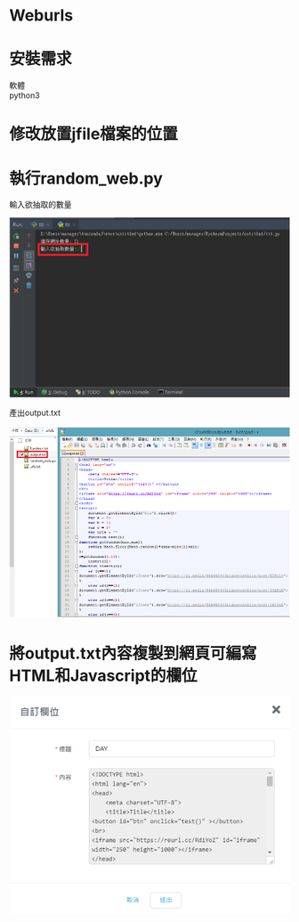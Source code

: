 # Weburls
# 安裝需求
軟體  
python3   

# 修改放置jfile檔案的位置


# 執行random_web.py


輸入欲抽取的數量  

![image](https://github.com/Saioyan/Weburls/blob/master/urls_infile_2.PNG?raw=true)  

產出output.txt  

![image](https://github.com/Saioyan/Weburls/blob/master/urls_infile_3.PNG?raw=true)  

# 將output.txt內容複製到網頁可編寫HTML和Javascript的欄位
![image](https://github.com/Saioyan/Weburls/blob/master/html_edit.PNG?raw=true)
